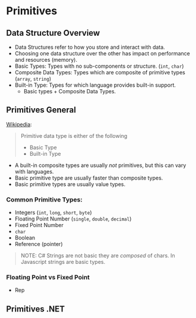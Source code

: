 # Primitives

## Data Structure Overview
- Data Structures refer to how you store and interact with data.
- Choosing one data structure over the other has impact on performance and resources (memory).
- Basic Types: Types with no sub-components or structure. (`int`, `char`)
- Composite Data Types: Types which are composite of primitive types (`array`, `string`)
- Built-in Type: Types for which language provides built-in support.
    - Basic types + Composite Data Types.

## Primitives General 
[Wikipedia](https://en.wikipedia.org/wiki/Primitive_data_type):
> Primitive data type is either of the following
> - Basic Type
> - Built-in Type

- A built-in composite types are usually _not_ primitives, but this can vary with languages. 
- Basic primitive type are usually faster than composite types. 
- Basic primitive types are usually value types.

### Common Primitive Types:
- Integers (`int`, `long`, `short`, `byte`)
- Floating Point Number (`single`, `double`, `decimal`)
- Fixed Point Number
- `char`
- Boolean
- Reference (pointer)

> NOTE: C# Strings are not basic they are _composed_ of chars. In Javascript strings are basic types.

### Floating Point vs Fixed Point
- Rep


## Primitives .NET

